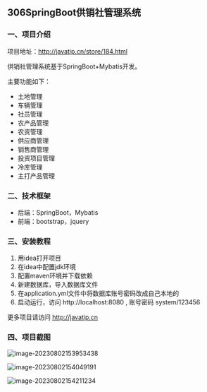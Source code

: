## 306SpringBoot供销社管理系统

### 一、项目介绍

项目地址：http://javatip.cn/store/184.html

供销社管理系统基于SpringBoot+Mybatis开发。

主要功能如下：

- 土地管理
- 车辆管理
- 社员管理
- 农产品管理
- 农资管理
- 供应商管理
- 销售商管理
- 投资项目管理
- 冷库管理
- 主打产品管理

### 二、技术框架

- 后端：SpringBoot，Mybatis
- 前端：bootstrap，jquery

### 三、安装教程

1. 用idea打开项目
2. 在idea中配置jdk环境
3. 配置maven环境并下载依赖
4. 新建数据库，导入数据库文件
5. 在application.yml文件中将数据库账号密码改成自己本地的
6. 启动运行，访问 http://localhost:8080  , 账号密码 system/123456 

更多项目请访问 http://javatip.cn

### 四、项目截图

![image-20230802153953438](http://image.javatip.cn/bysj/20230802153953.png)

![image-20230802154049191](http://image.javatip.cn/bysj/20230802154049.png)

![image-20230802154211234](http://image.javatip.cn/bysj/20230802154211.png)
